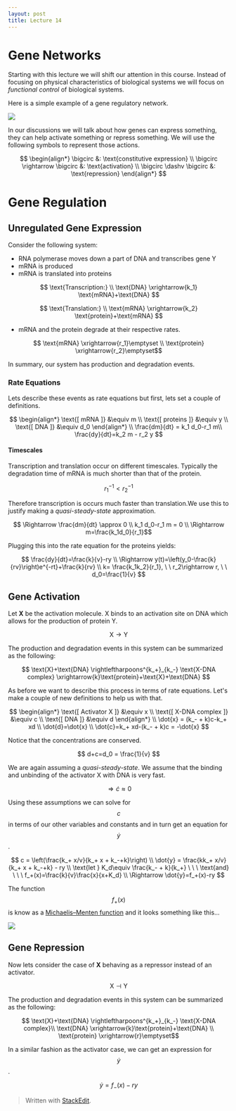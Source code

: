 ```yaml
---
layout: post
title: Lecture 14
---
```



# Gene Networks

Starting with this lecture we will shift our attention in this course. Instead of focusing on physical characteristics of biological systems we will focus on *functional control* of biological systems.

Here is a simple example of a gene regulatory network. 

<img src="http://upload.wikimedia.org/wikipedia/commons/d/dc/DG_Network_in_Hybrid_Rice.png" >

In our discussions we will talk about how genes can express something, they can help activate something or repress something. We will use the following symbols to represent those actions.

$$ \begin{align*}
\bigcirc &: \text{constitutive expression} \\
\bigcirc \rightarrow \bigcirc &: \text{activation} \\
\bigcirc \dashv \bigcirc &: \text{repression}
\end{align*}
$$

# Gene Regulation

## Unregulated Gene Expression

Consider the following system:

- RNA polymerase moves down a part of DNA and transcribes gene Y
- mRNA is produced
-  mRNA is translated into proteins

$$ \text{Transcription:} \\  \text{DNA} \xrightarrow{k_1} \text{mRNA}+\text{DNA} $$

$$ \text{Translation:} \\ \text{mRNA} \xrightarrow{k_2} \text{protein}+\text{mRNA} $$

- mRNA and the protein degrade at their respective rates.

$$ \text{mRNA} \xrightarrow{r_1}\emptyset \\ \text{protein} \xrightarrow{r_2}\emptyset$$

In summary, our system has production and degradation events.

### Rate Equations

Lets describe these events as rate equations but first, lets set a couple of definitions.

$$ \begin{align*}
\text{[ mRNA ]} &\equiv m \\ \text{[ proteins ]} &\equiv y \\ \text{[ DNA ]} &\equiv d_0 
\end{align*} \\
\frac{dm}{dt} = k_1 d_0-r_1 m\\ \frac{dy}{dt}=k_2 m - r_2 y
$$

#### Timescales

Transcription and translation occur on different timescales. Typically the degradation time of mRNA is much shorter than that of the protein.

$$ r_1^{-1} < r_2^{-1} $$

Therefore transcription is occurs much faster than translation.We use this to justify making a *quasi-steady-state* approximation. 

$$ \Rightarrow \frac{dm}{dt} \approx 0  \\  k_1 d_0-r_1 m = 0 \\ \Rightarrow m=\frac{k_1d_0}{r_1}$$

Plugging this into the rate equation for the proteins yields:

$$
\frac{dy}{dt}=\frac{k}{v}-ry \\ \Rightarrow y(t)=\left(y_0-\frac{k}{rv}\right)e^{-rt}+\frac{k}{rv} \\
k= \frac{k_1k_2}{r_1}, \ \ r_2\rightarrow r, \ \ d_0=\frac{1}{v}
$$

## Gene Activation

Let **X** be the activation molecule. X binds to an activation site on DNA which allows for the production of protein Y.

$$ \text{X} \rightarrow \text{Y} $$

The production and degradation events in this system can be summarized as the following:

$$ \text{X}+\text{DNA} \rightleftharpoons^{k_+}_{k_-} \text{X-DNA complex} \xrightarrow{k}\text{protein}+\text{X}+\text{DNA} $$

As before we want to describe this process in terms of rate equations. Let's make a couple of new definitions to help us with that.

$$ \begin{align*}
\text{[ Activator X ]} &\equiv x \\ \text{[ X-DNA complex ]} &\equiv c \\ \text{[ DNA ]} &\equiv d
\end{align*} \\
\dot{x} = (k_- + k)c-k_+ xd \\ \dot{d}=\dot{x} \\ \dot{c}=k_+ xd-(k_- + k)c = -\dot{x}
$$

Notice that the concentrations are conserved.

$$ d+c=d_0 = \frac{1}{v} $$

We are again assuming a *quasi-steady-state*. We assume that the binding and unbinding of the activator X with DNA is very fast.

$$ \Rightarrow \dot{c}\approx0 $$

Using these assumptions we can solve for $$c$$ in terms of our other variables and constants and in turn get an equation for $$\dot{y}$$.

$$
c = \left(\frac{k_+ x/v}{k_+ x + k_-+k}\right) \\
\dot{y} = \frac{kk_+ x/v}{k_+ x + k_-+k} - ry \\
\text{let } K_d\equiv \frac{k_- + k}{k_+} \ \ \ \text{and} \ \ \ f_+(x)=\frac{k}{v}\frac{x}{x+K_d} \\
\Rightarrow \dot{y}=f_+(x)-ry
$$

The function $$f_+(x)$$ is know as a [Michaelis–Menten function](http://en.wikipedia.org/wiki/Michaelis%E2%80%93Menten_kinetics) and it looks something like this...

<img src="http://upload.wikimedia.org/wikipedia/commons/thumb/b/b0/Michaelis-Menten_saturation_curve_of_an_enzyme_reaction_LARGE.svg/512px-Michaelis-Menten_saturation_curve_of_an_enzyme_reaction_LARGE.svg.png">

## Gene Repression

Now lets consider the case of **X** behaving as a repressor instead of an activator.

$$ \text{X} \dashv \text{Y} $$

The production and degradation events in this system can be summarized as the following:

$$ \text{X}+\text{DNA} \rightleftharpoons^{k_+}_{k_-} \text{X-DNA complex}\\ \text{DNA} \xrightarrow{k}\text{protein}+\text{DNA} \\ \text{protein} \xrightarrow{r}\emptyset$$

In a similar fashion as the activator case, we can get an expression for $$\dot{y}$$.

$$  \dot{y}=f_-(x)-ry $$


> Written with [StackEdit](https://stackedit.io/).
